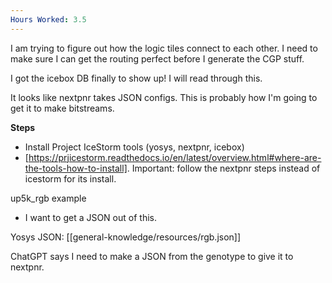 ```yaml
---
Hours Worked: 3.5
---
```

I am trying to figure out how the logic tiles connect to each other. I need to make sure I can get the routing perfect before I generate the CGP stuff.

I got the icebox DB finally to show up! I will read through this.

It looks like nextpnr takes JSON configs. This is probably how I'm going to get it to make bitstreams.

**Steps**

- Install Project IceStorm tools (yosys, nextpnr, icebox)
- [https://prjicestorm.readthedocs.io/en/latest/overview.html#where-are-the-tools-how-to-install]. Important: follow the nextpnr steps instead of icestorm for its install.

up5k_rgb example
- I want to get a JSON out of this.

Yosys JSON: [[general-knowledge/resources/rgb.json]]


ChatGPT says I need to make a JSON from the genotype to give it to nextpnr.
